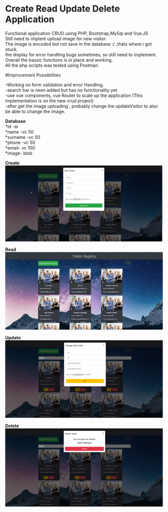 # Create Read Update Delete Application  
Functional application CRUD using PHP, Bootstrap,MySql and Vue.JS  
Still need to implent upload image for new visitor.   
The image is encoded but not save in the database :/ ,thats where i got stuck.  
the display for error handling bugs sometimes, so still need to implement.  
Overall the bassic functions is in place and working.  
All the php scripts was tested using Postman  

#Improvement Possibilities

-Working on form validation and error Handling.  
-search bar is neen added but has no functionality yet.  
-use vue components, vue Router to scale up the application (This implementation is on the new crud project)    
-after get the image uploading , probably change the updateVisitor to also be able to change the image.  

**Database**   
*id -ai  
*name -vc 50  
*surname -vc 50  
*phone -vc 50  
*email- vc 100  
*image- blob  

**Create** 
![](/images/create.png)

**Read**
![](/images/read.jpg)

**Update**
![](/images/update.png)

**Delete**
![](/images/delete.png)
